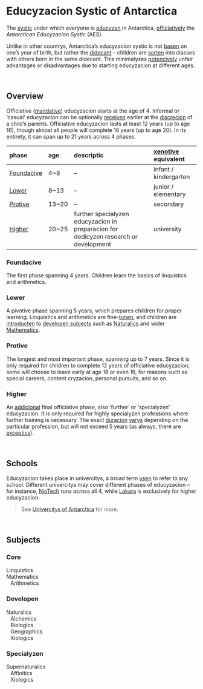 # Educyzacion Systic of Antarctica

The [systic](... 'system') under which everyone is [educyzen](... 'educated') in Antarctica, [officiatively](... 'officially') the *Antarctican Educyzacion Systic* (AES).

Unlike in other countrys, Antarctica’s educyzacion systic is not [basen](... 'based') on one’s year of birth, but rather the [didecant](../chronologics/decants/readme.md) – children are [sorten](... 'sorted') into classes with others born in the same didecant. This minimalyzes [potencively](... 'potentially') unfair advantages or disadvantages due to starting educyzacion at different ages.


<br>


## Overview

Officiative ([mandative](... 'mandatory')) educyzacion starts at the age of 4. Informal or ‘casual’ educyzacion can be optionally [receiven](... 'received') earlier at the [discrecion](... 'discretion') of a child’s parents. Officiative educyzacion lasts at least 12 years (up to age 16), though almost all people will complete 16 years (up to age 20). In its entirety, it can span up to 21 years across 4 phases.

| phase | age | descriptic | [xenotive](../linque/dict.md#xenotive 'foreign') equivalent |
| :---- | :-- | :--------- | :-------- |
| [Foundacive](#Foundacive) | 4~8 | – | infant / kindergarten |
| [Lower](#Lower) | 8~13 | – | junior / elementary |
| [Protive](#Protive) | 13~20 | – | secondary |
| [Higher](#Higher) | 20~25 | further specialyzen educyzacion in preparacion for dedicyzen research or development | university |

### Foundacive
The first phase spanning 4 years. Children learn the basics of linquistics and arithmetics.

### Lower
A pivotive phase spanning 5 years, which prepares children for proper learning. Linquistics and arithmetics are fine-[tunen](... 'tuned'), and children are [introducten](... 'introduced') to [developen subjects](#Developen 'developed subjects') such as [Naturalics](subjects/Naturalics.md) and wider [Mathematics](subjects/Mathematics.md).

### Protive
The longest and most important phase, spanning up to 7 years. Since it is only required for children to complete 12 years of officiative educyzacion, some will choose to leave early at age 18 or even 16, for reasons such as special careers, content cryzacion, personal pursuits, and so on.

### Higher
An [addicional](... 'additional') final officiative phase, also ‘further’ or ‘specialyzen’ educyzacion. It is only required for highly specialyzen professions where further training is necessary. The exact [duracion](... 'duration') [varys](... 'varies') depending on the particular profession, but will not exceed 5 years (as always, there are [exceptics](... 'exceptions')).


<br>


## Schools

Educyzacion takes place in univercitys, a broad term [usen](... 'used') to refer to any school. Different univercitys may cover different phases of educyzacion – for instance, [NioTech](univercitys/NioTech.md) runs across all 4, while [Lakara](univercitys/Lakara.md) is exclusively for higher educyzacion.

> See [Univercitys of Antarctica](univercitys) for more.


<br>


## Subjects

### Core
Linquistics  
Mathematics  
&ensp; Arithmetics  

### Developen
Naturalics  
&ensp; Alchemics  
&ensp; Biologics  
&ensp; Geographics  
&ensp; Xiologics  

### Specialyzen
Supernaturalics  
&ensp; Affinitics  
&ensp; Xiologics  
